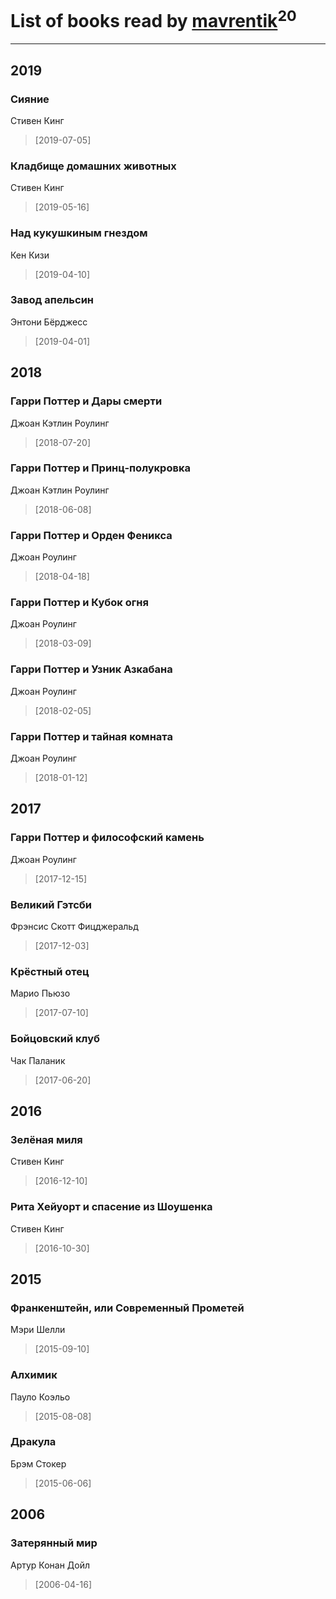 # List of books read by [mavrentik](http://vk.com/id200666735)<sup>20</sup>
---

## 2019

### Сияние
Стивен Кинг
> [2019-07-05] 


### Кладбище домашних животных
Стивен Кинг
> [2019-05-16] 


### Над кукушкиным гнездом
Кен Кизи
> [2019-04-10] 


### Завод апельсин
Энтони Бёрджесс
> [2019-04-01] 



## 2018

### Гарри Поттер и Дары смерти
Джоан Кэтлин Роулинг
> [2018-07-20] 


### Гарри Поттер и Принц-полукровка
Джоан Кэтлин Роулинг
> [2018-06-08] 


### Гарри Поттер и Орден Феникса
Джоан Роулинг
> [2018-04-18] 


### Гарри Поттер и Кубок огня
Джоан Роулинг
> [2018-03-09] 


### Гарри Поттер и Узник Азкабана
Джоан Роулинг
> [2018-02-05] 


### Гарри Поттер и тайная комната
Джоан Роулинг
> [2018-01-12] 



## 2017

### Гарри Поттер и философский камень
Джоан Роулинг
> [2017-12-15] 


### Великий Гэтсби
Фрэнсис Скотт Фицджеральд
> [2017-12-03] 


### Крёстный отец
Марио Пьюзо
> [2017-07-10] 


### Бойцовский клуб
Чак Паланик
> [2017-06-20] 



## 2016

### Зелёная миля
Стивен Кинг
> [2016-12-10] 


### Рита Хейуорт и спасение из Шоушенка
Стивен Кинг
> [2016-10-30] 



## 2015

### Франкенштейн, или Современный Прометей
Мэри Шелли
> [2015-09-10] 


### Алхимик
Пауло Коэльо
> [2015-08-08] 


### Дракула
Брэм Стокер
> [2015-06-06] 



## 2006

### Затерянный мир
Артур Конан Дойл
> [2006-04-16] 



